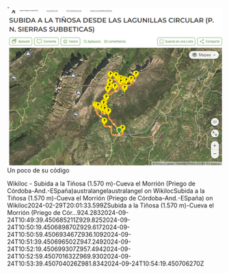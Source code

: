  ![alt text](ruta.png)
 Un poco de su código
 <?xml version="1.0" encoding="UTF-8"?><gpx creator="Wikiloc - https://www.wikiloc.com" version="1.1" xmlns="http://www.topografix.com/GPX/1/1" xmlns:xsi="http://www.w3.org/2001/XMLSchema-instance" xsi:schemaLocation="http://www.topografix.com/GPX/1/1 http://www.topografix.com/GPX/1/1/gpx.xsd"><metadata><name>Wikiloc - Subida a la Tiñosa (1.570 m)-Cueva el Morrión (Priego de Córdoba-And.-ESpaña)</name><author><name>australangel</name><link href="https://www.wikiloc.com/wikiloc/user.do?id=2034054"><text>australangel on Wikiloc</text></link></author><link href="https://www.wikiloc.com/hiking-trails/subida-a-la-tinosa-1-570-m-cueva-el-morrion-priego-de-cordoba-and-espana-162607123"><text>Subida a la Tiñosa (1.570 m)-Cueva el Morrión (Priego de Córdoba-And.-ESpaña) on Wikiloc</text></link><time>2024-02-29T20:01:33.599Z</time></metadata><trk><name>Subida a la Tiñosa (1.570 m)-Cueva el Morrión (Priego de Cór...</name><cmt></cmt><desc></desc><trkseg><trkpt lat="37.395530" lon="-4.249630"><ele>924.283</ele><time>2024-09-24T10:49:39.450685211Z</time></trkpt><trkpt lat="37.395250" lon="-4.249690"><ele>929.825</ele><time>2024-09-24T10:50:19.450689870Z</time></trkpt><trkpt lat="37.394950" lon="-4.249750"><ele>929.617</ele><time>2024-09-24T10:50:59.450693467Z</time></trkpt><trkpt lat="37.394610" lon="-4.249840"><ele>936.109</ele><time>2024-09-24T10:51:39.450696502Z</time></trkpt><trkpt lat="37.394200" lon="-4.249930"><ele>947.249</ele><time>2024-09-24T10:52:19.450699307Z</time></trkpt><trkpt lat="37.393160" lon="-4.250210"><ele>957.494</ele><time>2024-09-24T10:52:59.450701632Z</time></trkpt><trkpt lat="37.392410" lon="-4.250640"><ele>969.930</ele><time>2024-09-24T10:53:39.450704026Z</time></trkpt><trkpt lat="37.391860" lon="-4.251030"><ele>981.834</ele><time>2024-09-24T10:54:19.450706270Z</time></trkpt><trkpt 